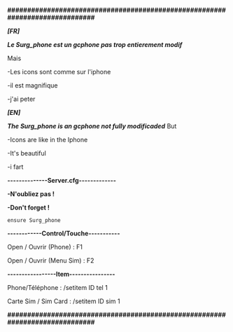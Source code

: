 **#############################################################################**

***[FR]***

***Le Surg_phone est un gcphone pas trop entierement modif***

Mais

-Les icons sont comme sur l'iphone

-il est magnifique

-j'ai peter

***[EN]***

***The Surg_phone is an gcphone not fully modificaded***
But

-Icons are like in the Iphone

-It's beautiful

-i fart

**--------------Server.cfg-------------**

**-N'oubliez pas !**

**-Don't forget !**

```ensure Surg_phone ```

**------------Control/Touche-----------**

Open / Ouvrir (Phone) : F1

Open / Ouvrir (Menu Sim) : F2

**-----------------Item----------------**

Phone/Téléphone : /setitem ID tel 1

Carte Sim / Sim Card : /setitem ID sim 1

**#############################################################################**
